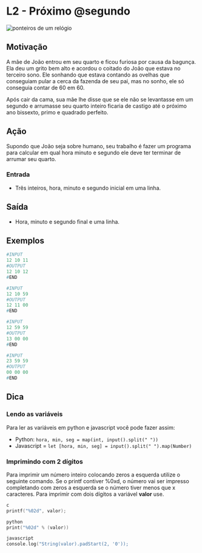 # L2 - Próximo @segundo

![ponteiros de um relógio](https://raw.githubusercontent.com/qxcodefup/arcade/master/base/segundo/cover.jpg)

## Motivação

A mãe de João entrou em seu quarto e ficou furiosa por causa da bagunça. Ela deu um grito bem alto e acordou o coitado do João que estava no terceiro sono. Ele sonhando que estava contando as ovelhas que conseguiam pular a cerca da fazenda de seu pai, mas no sonho, ele só conseguia contar de 60 em 60.

Após cair da cama, sua mãe lhe disse que se ele não se levantasse em um segundo e arrumasse seu quarto inteiro ficaria de castigo até o próximo ano bissexto, primo e quadrado perfeito.

## Ação

Supondo que João seja sobre humano, seu trabalho é fazer um programa para calcular em qual hora minuto e segundo ele deve ter terminar de arrumar seu quarto.

### Entrada

* Três inteiros, hora, minuto e segundo inicial em uma linha.

## Saída

* Hora, minuto e segundo final e uma linha.

## Exemplos

``` py
#INPUT
12 10 11
#OUTPUT
12 10 12
#END
```

```py
#INPUT
12 10 59
#OUTPUT
12 11 00
#END
```

```py
#INPUT
12 59 59
#OUTPUT
13 00 00
#END
```

```py
#INPUT
23 59 59
#OUTPUT
00 00 00
#END
```

## Dica

### Lendo as variáveis

Para ler as variáveis em python e javascript você pode fazer assim:

* Python: `hora, min, seg = map(int, input().split(" "))`
* Javascript = `let [hora, min, seg] = input().split(" ").map(Number)`

### Imprimindo com 2 dígitos

Para imprimir um número inteiro colocando zeros a esquerda utilize o seguinte comando. Se o printf contiver %0xd, o número vai ser impresso completando com zeros a esquerda se o número tiver menos que x caracteres. Para imprimir com dois dígitos a variável **valor** use.

```c
c
printf("%02d", valor);

python
print("%02d" % (valor))

javascript
console.log("String(valor).padStart(2, '0'));
```
